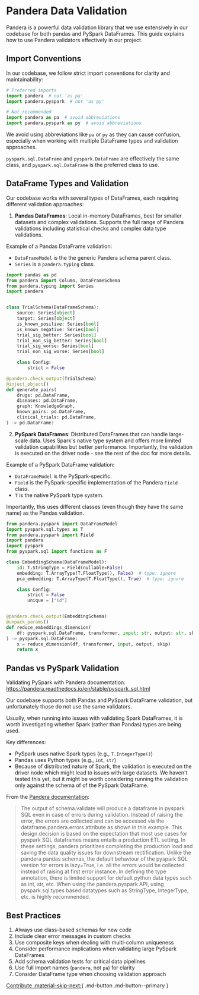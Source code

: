 # Pandera Data Validation

Pandera is a powerful data validation library that we use extensively in our codebase for both pandas and PySpark DataFrames. This guide explains how to use Pandera validators effectively in our project.

## Import Conventions

In our codebase, we follow strict import conventions for clarity and maintainability:

```python
# Preferred imports
import pandera  # not 'as pa'
import pandera.pyspark  # not 'as py'

# Not recommended
import pandera as pa  # avoid abbreviations
import pandera.pyspark as py  # avoid abbreviations
```

We avoid using abbreviations like `pa` or `py` as they can cause confusion, especially when working with multiple DataFrame types and validation approaches.

`pyspark.sql.DataFrame` and `pyspark.DataFrame` are effectively the same class, and `pyspark.sql.DataFrame` is the preferred class to use.

## DataFrame Types and Validation

Our codebase works with several types of DataFrames, each requiring different validation approaches:


1. **Pandas DataFrames**: Local in-memory DataFrames, best for smaller datasets and complex validations. Supports the full range of Pandera validations including statistical checks and complex data type validations.

Example of a Pandas DataFrame validation:

- `DataFrameModel` is the the generic Pandera schema parent class.
- `Series` is a `pandera.typing` class.


```python
import pandas as pd
from pandera import Column, DataFrameSchema
from pandera.typing import Series
import pandera


class TrialSchema(DataFrameSchema):
    source: Series[object]
    target: Series[object]
    is_known_positive: Series[bool]
    is_known_negative: Series[bool]
    trial_sig_better: Series[bool]
    trial_non_sig_better: Series[bool]
    trial_sig_worse: Series[bool]
    trial_non_sig_worse: Series[bool]

    class Config:
        strict = False

@pandera.check_output(TrialSchema)
@inject_object()
def generate_pairs(
    drugs: pd.DataFrame,
    diseases: pd.DataFrame,
    graph: KnowledgeGraph,
    known_pairs: pd.DataFrame,
    clinical_trials: pd.DataFrame,
) -> pd.DataFrame:

```

2. **PySpark DataFrames**: Distributed DataFrames that can handle large-scale data. Uses Spark's native type system and offers more limited validation capabilities but better performance. Importantly, the validation is executed on the driver node - see the rest of the doc for more details.

Example of a PySpark DataFrame validation:

- `DataFrameModel` is the PySpark-specific.
- `Field` is the PySpark-specific implementation of the Pandera `Field` class.
- `T` is the native PySpark type system.

Importantly, this uses different classes (even though they have the same name) as the Pandas validation.

```python
from pandera.pyspark import DataFrameModel
import pyspark.sql.types as T
from pandera.pyspark import Field
import pandera
import pyspark
from pyspark.sql import functions as F

class EmbeddingSchema(DataFrameModel):
    id: T.StringType = Field(nullable=False)
    embedding: T.ArrayType(T.FloatType(), False)  # type: ignore
    pca_embedding: T.ArrayType(T.FloatType(), True)  # type: ignore

    class Config:
        strict = False
        unique = ["id"]


@pandera.check_output(EmbeddingSchema)
@unpack_params()
def reduce_embeddings_dimension(
    df: pyspark.sql.DataFrame, transformer, input: str, output: str, skip: bool
) -> pyspark.sql.DataFrame:
    x = reduce_dimension(df, transformer, input, output, skip)
    return x
```


## Pandas vs PySpark Validation

Validating PySpark with Pandera documentation: https://pandera.readthedocs.io/en/stable/pyspark_sql.html

Our codebase supports both Pandas and PySpark DataFrame validation, but unfortunately those do not use the same validators.

Usually, when running into issues with validating Spark DataFrames, it is worth investigating whether Spark (rather than Pandas) types are being used.


Key differences:
- PySpark uses native Spark types (e.g., `T.IntegerType()`)
- Pandas uses Python types (e.g., `int`, `str`)
- Because of distributed nature of Spark, the validation is executed on the driver node which might lead to issues with large datasets. We haven't tested this yet, but it might be worth considering running the validation only against the schema of of the PySpark DataFrame.

From the [Pandera documentation](https://pandera.readthedocs.io/en/stable/pyspark_sql.html#what-s-different):

> The output of schema.validate will produce a dataframe in pyspark SQL even in case of errors during validation. Instead of raising the error, the errors are collected and can be accessed via the dataframe.pandera.errors attribute as shown in this example. This design decision is based on the expectation that most use cases for pyspark SQL dataframes means entails a production ETL setting. In these settings, pandera prioritizes completing the production load and saving the data quality issues for downstream rectification.
>  Unlike the pandera pandas schemas, the default behaviour of the pyspark SQL version for errors is lazy=True, i.e. all the errors would be collected instead of raising at first error instance.
> In defining the type annotation, there is limited support for default python data types such as int, str, etc. When using the pandera.pyspark API, using pyspark.sql.types based datatypes such as StringType, IntegerType, etc. is highly recommended.


## Best Practices

1. Always use class-based schemas for new code
2. Include clear error messages in custom checks
3. Use composite keys when dealing with multi-column uniqueness
4. Consider performance implications when validating large PySpark DataFrames
5. Add schema validation tests for critical data pipelines
6. Use full import names (`pandera`, not `pa`) for clarity
7. Consider DataFrame type when choosing validation approach

[Contribute :material-skip-next:](./../contribute/index.md){ .md-button .md-button--primary }